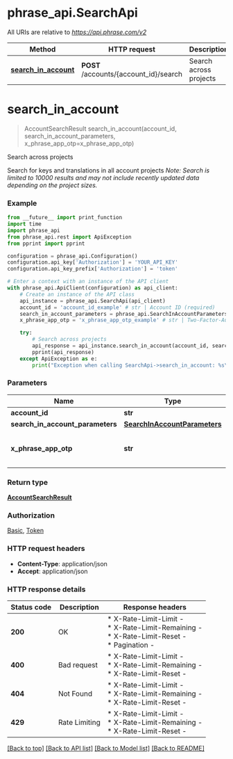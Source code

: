 # phrase_api.SearchApi

All URIs are relative to *https://api.phrase.com/v2*

Method | HTTP request | Description
------------- | ------------- | -------------
[**search_in_account**](SearchApi.md#search_in_account) | **POST** /accounts/{account_id}/search | Search across projects


# **search_in_account**
> AccountSearchResult search_in_account(account_id, search_in_account_parameters, x_phrase_app_otp=x_phrase_app_otp)

Search across projects

Search for keys and translations in all account projects  *Note: Search is limited to 10000 results and may not include recently updated data depending on the project sizes.* 

### Example

```python
from __future__ import print_function
import time
import phrase_api
from phrase_api.rest import ApiException
from pprint import pprint

configuration = phrase_api.Configuration()
configuration.api_key['Authorization'] = 'YOUR_API_KEY'
configuration.api_key_prefix['Authorization'] = 'token'

# Enter a context with an instance of the API client
with phrase_api.ApiClient(configuration) as api_client:
    # Create an instance of the API class
    api_instance = phrase_api.SearchApi(api_client)
    account_id = 'account_id_example' # str | Account ID (required)
    search_in_account_parameters = phrase_api.SearchInAccountParameters() # SearchInAccountParameters |  (required)
    x_phrase_app_otp = 'x_phrase_app_otp_example' # str | Two-Factor-Authentication token (optional)

    try:
        # Search across projects
        api_response = api_instance.search_in_account(account_id, search_in_account_parameters, x_phrase_app_otp=x_phrase_app_otp)
        pprint(api_response)
    except ApiException as e:
        print("Exception when calling SearchApi->search_in_account: %s\n" % e)
```


### Parameters

Name | Type | Description  | Notes
------------- | ------------- | ------------- | -------------
 **account_id** | **str**| Account ID | 
 **search_in_account_parameters** | [**SearchInAccountParameters**](SearchInAccountParameters.md)|  | 
 **x_phrase_app_otp** | **str**| Two-Factor-Authentication token (optional) | [optional] 

### Return type

[**AccountSearchResult**](AccountSearchResult.md)

### Authorization

[Basic](../README.md#Basic), [Token](../README.md#Token)

### HTTP request headers

 - **Content-Type**: application/json
 - **Accept**: application/json

### HTTP response details
| Status code | Description | Response headers |
|-------------|-------------|------------------|
**200** | OK |  * X-Rate-Limit-Limit -  <br>  * X-Rate-Limit-Remaining -  <br>  * X-Rate-Limit-Reset -  <br>  * Pagination -  <br>  |
**400** | Bad request |  * X-Rate-Limit-Limit -  <br>  * X-Rate-Limit-Remaining -  <br>  * X-Rate-Limit-Reset -  <br>  |
**404** | Not Found |  * X-Rate-Limit-Limit -  <br>  * X-Rate-Limit-Remaining -  <br>  * X-Rate-Limit-Reset -  <br>  |
**429** | Rate Limiting |  * X-Rate-Limit-Limit -  <br>  * X-Rate-Limit-Remaining -  <br>  * X-Rate-Limit-Reset -  <br>  |

[[Back to top]](#) [[Back to API list]](../README.md#documentation-for-api-endpoints) [[Back to Model list]](../README.md#documentation-for-models) [[Back to README]](../README.md)

